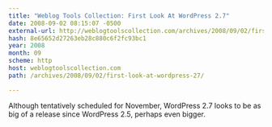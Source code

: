 ```yaml
---
title: "Weblog Tools Collection: First Look At WordPress 2.7"
date: 2008-09-02 08:15:07 -0500
external-url: http://weblogtoolscollection.com/archives/2008/09/02/first-look-at-wordpress-27/
hash: 8e65652d27263eb28c880c6f2fc93bc1
year: 2008
month: 09
scheme: http
host: weblogtoolscollection.com
path: /archives/2008/09/02/first-look-at-wordpress-27/

---
```


Although tentatively scheduled for November, WordPress 2.7 looks to be as big of a release since WordPress 2.5, perhaps even bigger.

